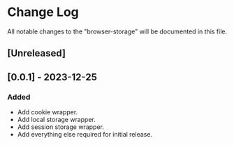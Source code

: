 # Change Log

All notable changes to the "browser-storage" will be documented in this file.

## [Unreleased]

## [0.0.1] - 2023-12-25

### Added

- Add cookie wrapper.
- Add local storage wrapper.
- Add session storage wrapper.
- Add everything else required for initial release.

<!--
See: https://common-changelog.org/

## [0.0.1] - 2023-01-01

### Changed

### Added

### Removed

### Fixed
-->
